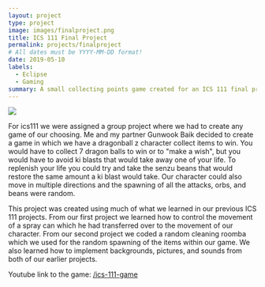 ```yaml
---
layout: project
type: project
image: images/finalproject.png
title: ICS 111 Final Project
permalink: projects/finalproject
# All dates must be YYYY-MM-DD format!
date: 2019-05-10
labels:
  - Eclipse
  - Gaming
summary: A small collecting points game created for an ICS 111 final project.
---
```


<img class="ui image" src="{{ site.baseurl }}/images/gamewin.png">

For ics111 we were assigned a group project where we had to create any game of our choosing. Me and my partner Gunwook Baik decided to create a game in which we have a dragonball z character collect items to win. You would have to collect 7 dragon balls to win or to "make a wish", but you would have to avoid ki blasts that would take away one of your life. To replenish your life you could try and take the senzu beans that would restore the same amount a ki blast would take. Our character could also move in multiple directions and the spawning of all the attacks, orbs, and beans were random.

This project was created using much of what we learned in our previous ICS 111 projects. From our first project we learned how to control the movement of a spray can which he had transferred over to the movement of our character. From our second project we coded a random cleaning roomba which we used for the random spawning of the items within our game. We also learned how to implement backgrounds, pictures, and sounds from both of our earlier projects.

Youtube link to the game: <a href="https://www.youtube.com/watch?v=-e1Hy7TdYCk"><i class="large github icon "></i>/ics-111-game</a>

